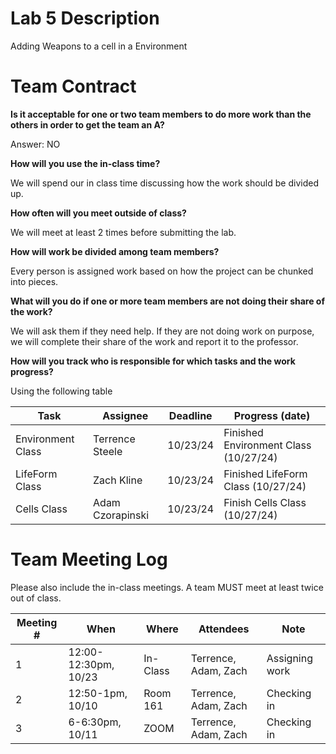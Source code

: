 # Lab 5 Description

Adding Weapons to a cell in a Environment

# Team Contract

**Is it acceptable for one or two team members to do more work than the others
in order to get the team an A?**

Answer: NO

**How will you use the in-class time?**

We will spend our in class time discussing how the work should be divided up.

**How often will you meet outside of class?**

We will meet at least 2 times before submitting the lab.

**How will work be divided among team members?**

Every person is assigned work based on how the project can be chunked into pieces.

**What will you do if one or more team members are not doing their share of the work?**

We will ask them if they need help. If they are not doing work on purpose, we will complete their share of the work and report it to the professor.


**How will you track who is responsible for which tasks and the work progress?**

Using the following table

| Task                                  | Assignee | Deadline | Progress (date) |
|---------------------------------------|---|---|---|
| Environment Class | Terrence Steele | 10/23/24 | Finished Environment Class (10/27/24) |
| LifeForm Class                 | Zach Kline | 10/23/24 | Finished LifeForm Class (10/27/24)|
| Cells Class                | Adam Czorapinski | 10/23/24 | Finish Cells Class (10/27/24)|


# Team Meeting Log

Please also include the in-class meetings. A team MUST meet at least twice out
of class.

| Meeting # | When | Where | Attendees            | Note |
|-----------|---|---|----------------------|---|
| 1         | 12:00-12:30pm, 10/23 | In-Class | Terrence, Adam, Zach | Assigning work |
| 2         | 12:50-1pm, 10/10 | Room 161 | Terrence, Adam, Zach          | Checking in |
| 3         | 6-6:30pm, 10/11 | ZOOM | Terrence, Adam, Zach          | Checking in |
